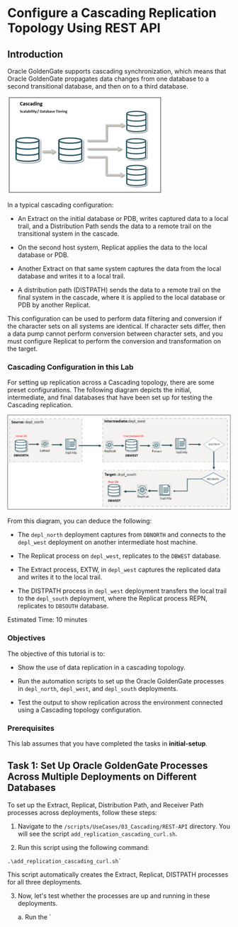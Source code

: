 # Configure a Cascading Replication Topology Using REST API  


## Introduction

Oracle GoldenGate supports cascading synchronization, which means that Oracle GoldenGate propagates data changes from one database to a second transitional database, and then on to a third database.

![This image shows the Cascading topology.](./images/cascading.png)

In a typical cascading configuration: 

* An Extract on the initial database or PDB, writes captured data to a local trail, and a Distribution Path sends the data to a remote trail on the transitional system in the cascade.

* On the second host system, Replicat applies the data to the local database or PDB.

* Another Extract on that same system captures the data from the local database and writes it to a local trail.

* A distribution path (DISTPATH) sends the data to a remote trail on the final system in the cascade, where it is applied to the local database or PDB by another Replicat.

This configuration can be used to perform data filtering and conversion if the character sets on all systems are identical. If character sets differ, then a data pump cannot perform conversion between character sets, and you must configure Replicat to perform the conversion and transformation on the target.

### Cascading Configuration in this Lab

For setting up replication across a Cascading topology, there are some preset configurations. The following diagram depicts the initial, intermediate, and final databases that have been set up for testing the Cascading replication. 

![The initial source database, DBNORTH, replicates to the intermediate database, DBWEST, then the Extract from from DBWEST writes to the local trail and sends the data to DBSOUTH using a distribution path](./images/cascading_livelab_uc.png)

From this diagram, you can deduce the following: 

* The `depl_north` deployment captures from `DBNORTH` and connects to the `depl_west` deployment on another intermediate host machine. 

* The Replicat process on `depl_west`, replicates to the `DBWEST` database.  

* The Extract process, EXTW, in `depl_west` captures the replicated data and writes it to the local trail.

*  The DISTPATH process in `depl_west` deployment transfers the local trail to the `depl_south` deployment, where the Replicat process REPN,  replicates to `DBSOUTH` database. 



Estimated Time: 10 minutes

### Objectives

The objective of this tutorial is to:

* Show the use of data replication in a cascading topology.

* Run the automation scripts to set up the Oracle GoldenGate processes in `depl_north`, `depl_west`, and `depl_south` deployments. 

* Test the output to show replication across the environment connected using a Cascading topology configuration.

### Prerequisites

This lab assumes that you have completed the tasks in **initial-setup**.


## Task 1: Set Up Oracle GoldenGate Processes Across Multiple Deployments on Different Databases

   To set up the Extract, Replicat, Distribution Path, and Receiver Path processes across deployments, follow these steps:

   1. Navigate to the `/scripts/UseCases/03_Cascading/REST-API` directory. You will see the script `add_replication_cascading_curl.sh`.

   2. Run this script using the following command:

   ```
   .\add_replication_cascading_curl.sh`
   
   ```
   This script automatically creates the Extract, Replicat, DISTPATH processes for all three deployments.

   3. Now, let's test whether the processes are up and running in these deployments. 

       a. Run the `